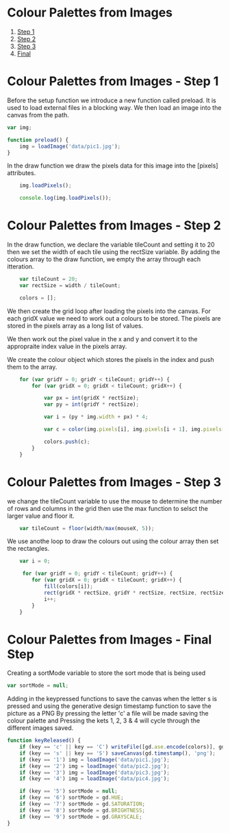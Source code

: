 # Colour Palettes from Images

1. [Step 1](Step01/)
2. [Step 2](Step02/)
3. [Step 3](Step03/)
4. [Final](StepFinal/)


# Colour Palettes from Images - Step 1

Before the setup function we introduce a new function called preload. It is used to load external files in a blocking way. We then load an image into the canvas from the path.

```js
var img;

function preload() {
    img = loadImage('data/pic1.jpg');
}
```

In the draw function we draw the pixels data for this image into the [pixels] attributes.

```js
    img.loadPixels();

    console.log(img.loadPixels());
```


# Colour Palettes from Images - Step 2

In the draw function, we declare the variable tileCount and setting it to 20
then we set the width of each tile using the rectSize variable.
By adding the colours array to the draw function, we empty the array through each itteration.

```js
    var tileCount = 20;
    var rectSize = width / tileCount;

    colors = [];
```

We then create the grid loop after loading the pixels into the canvas.
For each gridX value we need to work out a colours to be stored. The pixels are stored in the pixels array as a long list of values.

We then work out the pixel value in the x and y and convert it to the appropraite index value in the pixels array.

We create the colour object which stores the pixels in the index and push them to the array.

```js
    for (var gridY = 0; gridY < tileCount; gridY++) {
        for (var gridX = 0; gridX < tileCount; gridX++) {

            var px = int(gridX * rectSize);
            var py = int(gridY * rectSize);

            var i = (py * img.width + px) * 4;

            var c = color(img.pixels[i], img.pixels[i + 1], img.pixels[i + 2], img.pixels[i + 3]);

            colors.push(c);
        }
    }
```


# Colour Palettes from Images - Step 3

we change the tileCount variable to use the mouse to determine the number of rows and columns in the grid then use the max function to selsct the larger value and floor it.

```js
    var tileCount = floor(width/max(mouseX, 5));
```

We use anothe loop to draw the colours out using the colour array then set the rectangles.

```js
    var i = 0;

     for (var gridY = 0; gridY < tileCount; gridY++) {
        for (var gridX = 0; gridX < tileCount; gridX++) {
            fill(colors[i]);
            rect(gridX * rectSize, gridY * rectSize, rectSize, rectSize);
            i++;
        }
    }
```


# Colour Palettes from Images - Final Step

Creating a sortMode variable to store the sort mode that is being used

```js
var sortMode = null;
```

Adding in the keypressed functions to save the canvas when the letter s is pressed and using the generative design timestamp function to save the picture as a PNG
By pressing the letter 'c' a file will be made saving the colour palette and
Pressing the kets 1, 2, 3 & 4 will cycle through the different images saved.

```js
function keyReleased() {
    if (key == 'c' || key == 'C') writeFile([gd.ase.encode(colors)], gd.timestamp(), 'ase');
    if (key == 's' || key == 'S') saveCanvas(gd.timestamp(), 'png');
    if (key == '1') img = loadImage('data/pic1.jpg');
    if (key == '2') img = loadImage('data/pic2.jpg');
    if (key == '3') img = loadImage('data/pic3.jpg');
    if (key == '4') img = loadImage('data/pic4.jpg');

    if (key == '5') sortMode = null;
    if (key == '6') sortMode = gd.HUE;
    if (key == '7') sortMode = gd.SATURATION;
    if (key == '8') sortMode = gd.BRIGHTNESS;
    if (key == '9') sortMode = gd.GRAYSCALE;
}
```
